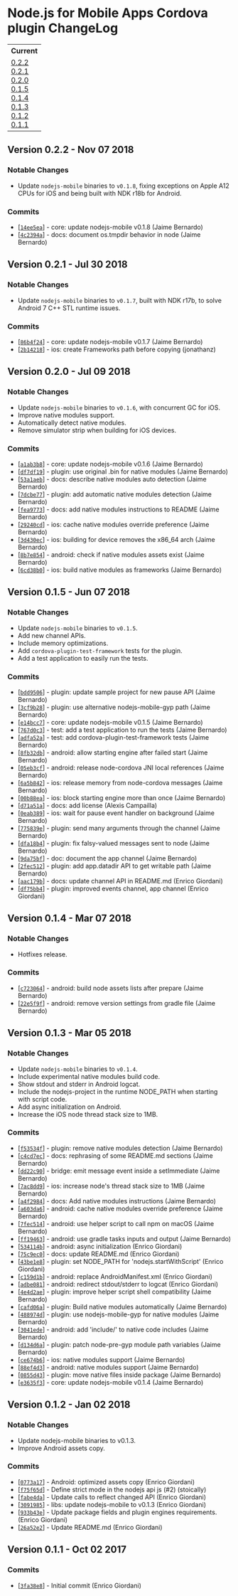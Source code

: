# Node.js for Mobile Apps Cordova plugin ChangeLog

<table>
<tr>
<th>Current</th>
</tr>
<tr>
<td>
<a href="#0.2.2">0.2.2</a><br/>
<a href="#0.2.1">0.2.1</a><br/>
<a href="#0.2.0">0.2.0</a><br/>
<a href="#0.1.5">0.1.5</a><br/>
<a href="#0.1.4">0.1.4</a><br/>
<a href="#0.1.3">0.1.3</a><br/>
<a href="#0.1.2">0.1.2</a><br/>
<a href="#0.1.1">0.1.1</a><br/>
</td>
</tr>
</table>

<a id="0.2.2"></a>
## Version 0.2.2 - Nov 07 2018

### Notable Changes
 - Update `nodejs-mobile` binaries to `v0.1.8`, fixing exceptions on Apple A12 CPUs for iOS and being built with NDK r18b for Android.

### Commits
 - [[`14ee5ea`](https://github.com/janeasystems/nodejs-mobile-cordova/commit/14ee5ea88fc1be10c93e504f1274b2c07d1e77db)] - core: update nodejs-mobile v0.1.8 (Jaime Bernardo)
 - [[`4c2394a`](https://github.com/janeasystems/nodejs-mobile-cordova/commit/4c2394a1b113cf3364f859488ec5022178c8e6c0)] - docs: document os.tmpdir behavior in node (Jaime Bernardo)

<a id="0.2.1"></a>
## Version 0.2.1 - Jul 30 2018

### Notable Changes
 - Update `nodejs-mobile` binaries to `v0.1.7`, built with NDK r17b, to solve Android 7 C++ STL runtime issues.

### Commits
 - [[`86b4f24`](https://github.com/janeasystems/nodejs-mobile-cordova/commit/86b4f245fcda8d6d7e38d1358d224805c010f409)] - core: update nodejs-mobile v0.1.7 (Jaime Bernardo)
 - [[`2b14218`](https://github.com/janeasystems/nodejs-mobile-cordova/commit/2b14218fbf616249a9d3a9749fa2c2c36a28b7c0)] - ios: create Frameworks path before copying (jonathanz)

<a id="0.2.0"></a>
## Version 0.2.0 - Jul 09 2018

### Notable Changes
 - Update `nodejs-mobile` binaries to `v0.1.6`, with concurrent GC for iOS.
 - Improve native modules support.
 - Automatically detect native modules.
 - Remove simulator strip when building for iOS devices.

### Commits
 - [[`a1ab3b8`](https://github.com/janeasystems/nodejs-mobile-cordova/commit/a1ab3b85aeeea49cd08b475f1c692d8d540a8c7e)] - core: update nodejs-mobile v0.1.6 (Jaime Bernardo)
 - [[`df7df19`](https://github.com/janeasystems/nodejs-mobile-cordova/commit/df7df19b5d5a86b554f4e878f8770d5b41439e17)] - plugin: use original .bin for native modules (Jaime Bernardo)
 - [[`53a1aeb`](https://github.com/janeasystems/nodejs-mobile-cordova/commit/53a1aebaf9f8e810e348bba31ed6ae96ee5acdd3)] - docs: describe native modules auto detection (Jaime Bernardo)
 - [[`7dcbe77`](https://github.com/janeasystems/nodejs-mobile-cordova/commit/7dcbe77543fa997b40fda8cac8086c937a6096fb)] - plugin: add automatic native modules detection (Jaime Bernardo)
 - [[`fea9773`](https://github.com/janeasystems/nodejs-mobile-cordova/commit/fea9773e8e907e9e0ca31b0d88d5a1be4d699ddd)] - docs: add native modules instructions to README (Jaime Bernardo)
 - [[`29240cd`](https://github.com/janeasystems/nodejs-mobile-cordova/commit/29240cda7913e1e6fa00267b3dd9ab2bae11beb6)] - ios: cache native modules override preference (Jaime Bernardo)
 - [[`3d430ec`](https://github.com/janeasystems/nodejs-mobile-cordova/commit/3d430eca8162e4f85cbaae446bb9f0a031de25a9)] - ios: building for device removes the x86_64 arch (Jaime Bernardo)
 - [[`8b7e854`](https://github.com/janeasystems/nodejs-mobile-cordova/commit/8b7e854386e4ce5d6d64fcee27013d7ed7417bcc)] - android: check if native modules assets exist (Jaime Bernardo)
 - [[`6cd38b0`](https://github.com/janeasystems/nodejs-mobile-cordova/commit/6cd38b0abc86f0acdbc3e899b36937abf906b119)] - ios: build native modules as frameworks (Jaime Bernardo)

<a id="0.1.5"></a>
## Version 0.1.5 - Jun 07 2018

### Notable Changes
 - Update `nodejs-mobile` binaries to `v0.1.5`.
 - Add new channel APIs.
 - Include memory optimizations.
 - Add `cordova-plugin-test-framework` tests for the plugin.
 - Add a test application to easily run the tests.

### Commits
 - [[`bdd9506`](https://github.com/janeasystems/nodejs-mobile-cordova/commit/bdd95064bc5d40cb200f370f80387b6ab59dd53b)] - plugin: update sample project for new pause API (Jaime Bernardo)
 - [[`3cf9b28`](https://github.com/janeasystems/nodejs-mobile-cordova/commit/3cf9b28ce742f0dd701a473cafb189ca0cc79dd8)] - plugin: use alternative nodejs-mobile-gyp path (Jaime Bernardo)
 - [[`e14bcc7`](https://github.com/janeasystems/nodejs-mobile-cordova/commit/e14bcc728afc23d10c71d09122b8fc9fd85957ee)] - core: update nodejs-mobile v0.1.5 (Jaime Bernardo)
 - [[`767d0c3`](https://github.com/janeasystems/nodejs-mobile-cordova/commit/767d0c32d71b67628a8dbc5668fd51e7f9a8a2f9)] - test: add a test application to run the tests (Jaime Bernardo)
 - [[`adfa52a`](https://github.com/janeasystems/nodejs-mobile-cordova/commit/adfa52a3ed2a7065334cfe48a02589712d89c552)] - test: add cordova-plugin-test-framework tests (Jaime Bernardo)
 - [[`8fb32db`](https://github.com/janeasystems/nodejs-mobile-cordova/commit/8fb32dbc9feafe66465978f971a8c1a1cdc11eba)] - android: allow starting engine after failed start (Jaime Bernardo)
 - [[`05eb3cf`](https://github.com/janeasystems/nodejs-mobile-cordova/commit/05eb3cf75689dd223409691f281cd9f6ce8af102)] - android: release node-cordova JNI local references (Jaime Bernardo)
 - [[`6a5b842`](https://github.com/janeasystems/nodejs-mobile-cordova/commit/6a5b842ffbc07fd2ac7e4b795cdfb26cb9549e68)] - ios: release memory from node-cordova messages (Jaime Bernardo)
 - [[`00b88ea`](https://github.com/janeasystems/nodejs-mobile-cordova/commit/00b88ea78950be4f3ea750e3343804ec1a38baf3)] - ios: block starting engine more than once (Jaime Bernardo)
 - [[`d71a51a`](https://github.com/janeasystems/nodejs-mobile-cordova/commit/d71a51aae7ae5a01c4970147d67537320106145f)] - docs: add license (Alexis Campailla)
 - [[`0eab389`](https://github.com/janeasystems/nodejs-mobile-cordova/commit/0eab389a5d5ef2c9cacc246449a02e3cb8a6ed1a)] - ios: wait for pause event handler on background (Jaime Bernardo)
 - [[`775839e`](https://github.com/janeasystems/nodejs-mobile-cordova/commit/775839ec94a23d989415ad6d2122b99fa4004cca)] - plugin: send many arguments through the channel (Jaime Bernardo)
 - [[`dfa18b4`](https://github.com/janeasystems/nodejs-mobile-cordova/commit/dfa18b4743f5154543939e7498a553a8429a925d)] - plugin: fix falsy-valued messages sent to node (Jaime Bernardo)
 - [[`9da75bf`](https://github.com/janeasystems/nodejs-mobile-cordova/commit/9da75bfee287776a9fdd0e2e5c6264a4c4a414b2)] - doc: document the app channel (Jaime Bernardo)
 - [[`2fec512`](https://github.com/janeasystems/nodejs-mobile-cordova/commit/2fec512525d0145211a7e0be5edd59a2424306f5)] - plugin: add app.datadir API to get writable path (Jaime Bernardo)
 - [[`aac179b`](https://github.com/janeasystems/nodejs-mobile-cordova/commit/aac179b6ca29fde8cfb633d2c42fd495571c85d0)] - docs: update channel API in README.md (Enrico Giordani)
 - [[`df75bb4`](https://github.com/janeasystems/nodejs-mobile-cordova/commit/df75bb4fcd2aed7a5a0f8e57fe13d7e01ef12750)] - plugin: improved events channel, app channel (Enrico Giordani)

<a id="0.1.4"></a>
## Version 0.1.4 - Mar 07 2018

### Notable Changes
 - Hotfixes release.

### Commits
 - [[`c723064`](https://github.com/janeasystems/nodejs-mobile-cordova/commit/c7230644e2ba7f0a2bce139ee5ecf5f9b98c7c15)] - android: build node assets lists after prepare (Jaime Bernardo)
 - [[`22e5f9f`](https://github.com/janeasystems/nodejs-mobile-cordova/commit/22e5f9ff95d3b185f8ff747a490d0f0e2ad95838)] - android: remove version settings from gradle file (Jaime Bernardo)

<a id="0.1.3"></a>
## Version 0.1.3 - Mar 05 2018

### Notable Changes
 - Update `nodejs-mobile` binaries to `v0.1.4`.
 - Include experimental native modules build code.
 - Show stdout and stderr in Android logcat.
 - Include the nodejs-project in the runtime NODE_PATH when starting with script code.
 - Add async initialization on Android.
 - Increase the iOS node thread stack size to 1MB.

### Commits
 - [[`f53534f`](https://github.com/janeasystems/nodejs-mobile-cordova/commit/f53534fd56ff3f0d52c058428a7e910a626ffd8b)] - plugin: remove native modules detection (Jaime Bernardo)
 - [[`c4cd7ec`](https://github.com/janeasystems/nodejs-mobile-cordova/commit/c4cd7ec65cf68d3224ae9ddcb3246e988b1cbbc2)] - docs: rephrasing of some README.md sections (Jaime Bernardo)
 - [[`dd22c90`](https://github.com/janeasystems/nodejs-mobile-cordova/commit/dd22c901e718f8529ed32fcd4de0eecdda3c0d6d)] - bridge: emit message event inside a setImmediate (Jaime Bernardo)
 - [[`7ac8dd9`](https://github.com/janeasystems/nodejs-mobile-cordova/commit/7ac8dd9b01446d1bbfb2b76da8ecd3b7c502918a)] - ios: increase node's thread stack size to 1MB (Jaime Bernardo)
 - [[`a4f2984`](https://github.com/janeasystems/nodejs-mobile-cordova/commit/a4f29846abbdf065093d73ca0deee6824d003edd)] - docs: Add native modules instructions (Jaime Bernardo)
 - [[`a603da6`](https://github.com/janeasystems/nodejs-mobile-cordova/commit/a603da61900a1127b3c8729e4ae0bd71b760b40b)] - android: cache native modules override preference (Jaime Bernardo)
 - [[`7fec514`](https://github.com/janeasystems/nodejs-mobile-cordova/commit/7fec514c2eaadd292f71fb4a74b4885051b42523)] - android: use helper script to call npm on macOS (Jaime Bernardo)
 - [[`ff19463`](https://github.com/janeasystems/nodejs-mobile-cordova/commit/ff19463e25690c8385544fd74b938f99260f17b4)] - android: use gradle tasks inputs and output (Jaime Bernardo)
 - [[`534114b`](https://github.com/janeasystems/nodejs-mobile-cordova/commit/534114b5d07f85ed87887758e8cdd9a372e767a8)] - android: async initialization (Enrico Giordani)
 - [[`75c9ec0`](https://github.com/janeasystems/nodejs-mobile-cordova/commit/75c9ec0915b433daee061325467efb4718dd56df)] - docs: update README.md (Enrico Giordani)
 - [[`43be1e8`](https://github.com/janeasystems/nodejs-mobile-cordova/commit/43be1e8a37330b9109aee47897830e14644dc0b4)] - plugin: set NODE_PATH for 'nodejs.startWithScript' (Enrico Giordani)
 - [[`c159d1b`](https://github.com/janeasystems/nodejs-mobile-cordova/commit/c159d1bd1d7bb07d68f32aca4c2057b2b488617a)] - android: replace AndroidManifest.xml (Enrico Giordani)
 - [[`adbe081`](https://github.com/janeasystems/nodejs-mobile-cordova/commit/adbe081852b5a08aeb5b93044e8c9720313448f9)] - android: redirect stdout/stderr to logcat (Enrico Giordani)
 - [[`4e4d2ae`](https://github.com/janeasystems/nodejs-mobile-cordova/commit/4e4d2aee48765b9d8855ac5b8340ac119f807d7b)] - plugin: improve helper script shell compatibility (Jaime Bernardo)
 - [[`cafd06a`](https://github.com/janeasystems/nodejs-mobile-cordova/commit/cafd06a02b44d73fccc2b35b6f3b109df78b6d82)] - plugin: Build native modules automatically (Jaime Bernardo)
 - [[`488974d`](https://github.com/janeasystems/nodejs-mobile-cordova/commit/488974daef72f5fa4e5221c7b6fa09a18a3e120e)] - plugin: use nodejs-mobile-gyp for native modules (Jaime Bernardo)
 - [[`3041ede`](https://github.com/janeasystems/nodejs-mobile-cordova/commit/3041ede08ff8884c76e315f74a38f506070a159c)] - android: add 'include/' to native code includes (Jaime Bernardo)
 - [[`d134d6a`](https://github.com/janeasystems/nodejs-mobile-cordova/commit/d134d6a8b70ece2ef3667fe6932da4d5a8651b2c)] - plugin: patch node-pre-gyp module path variables (Jaime Bernardo)
 - [[`ce674b6`](https://github.com/janeasystems/nodejs-mobile-cordova/commit/ce674b63beaceb5a09d6b4d6c7a495519aeba7aa)] - ios: native modules support (Jaime Bernardo)
 - [[`88ef4d3`](https://github.com/janeasystems/nodejs-mobile-cordova/commit/88ef4d3989dcfbf86a4582681b12873299e11db9)] - android: native modules support (Jaime Bernardo)
 - [[`0855d43`](https://github.com/janeasystems/nodejs-mobile-cordova/commit/0855d434872eda07575d75d7c521b1a938632d3e)] - plugin: move native files inside package (Jaime Bernardo)
 - [[`e3635f3`](https://github.com/janeasystems/nodejs-mobile-cordova/commit/e3635f3c8ae78e71a43e56caff159466995f62a2)] - core: update nodejs-mobile v0.1.4 (Jaime Bernardo)

<a id="0.1.2"></a>
## Version 0.1.2 - Jan 02 2018

### Notable Changes
 - Update nodejs-mobile binaries to v0.1.3.
 - Improve Android assets copy.

### Commits
 - [[`0773a17`](https://github.com/janeasystems/nodejs-mobile-cordova/commit/0773a17bafe4c69862315a6561d89685d53b73e5)] - Android: optimized assets copy (Enrico Giordani)
 - [[`f75f65d`](https://github.com/janeasystems/nodejs-mobile-cordova/commit/f75f65d1ff859ac62881c232bb17a676db048bdd)] - Define strict mode in the nodejs api js (#2) (stoically)
 - [[`fabe4da`](https://github.com/janeasystems/nodejs-mobile-cordova/commit/fabe4da319e1ba85acfbc2bee3b781c7eedce685)] - Update calls to reflect changed API (Enrico Giordani)
 - [[`3091985`](https://github.com/janeasystems/nodejs-mobile-cordova/commit/3091985832cd82ef4d00a9e97df1ffa78ff8aa39)] - libs: update nodejs-mobile to v0.1.3 (Enrico Giordani)
 - [[`933b43e`](https://github.com/janeasystems/nodejs-mobile-cordova/commit/933b43e66e5f7c1d2ca8c8dd3fa1f27815d1f3be)] - Update package fields and plugin engines requirements. (Enrico Giordani)
 - [[`26a52e2`](https://github.com/janeasystems/nodejs-mobile-cordova/commit/26a52e291141d9eb51633917bf180f945561609f)] - Update README.md (Enrico Giordani)

<a id="0.1.1"></a>
## Version 0.1.1 - Oct 02 2017

### Commits
 - [[`3fa38e8`](https://github.com/janeasystems/nodejs-mobile-cordova/commit/3fa38e89dd96d32e0e6107bbe8ae96ef03a3528e)] - Initial commit (Enrico Giordani)
